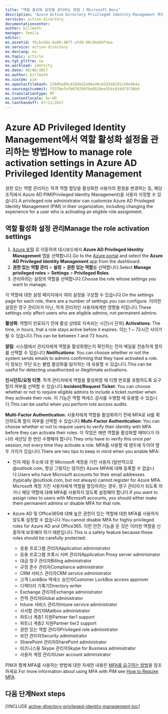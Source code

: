 ```yaml
---
title: "역할 활성화 설정을 관리하는 방법 | Microsoft Docs"
description: "Azure Active Directory Privileged Identity Management 확장을 사용하여 권한 있는 ID에 대한 기본 설정을 변경하는 방법을 알아봅니다."
services: active-directory
documentationcenter: 
author: billmath
manager: femila
editor: 
ms.assetid: f6cbcb6a-8a89-4077-afd8-06c94a64f4aa
ms.service: active-directory
ms.devlang: na
ms.topic: article
ms.tgt_pltfrm: na
ms.workload: identity
ms.date: 06/06/2017
ms.author: billmath
ms.custom: pim
ms.openlocfilehash: 23605e89cd1846d2e06e48cb5d3e0191cb9e9b4a
ms.sourcegitcommit: f537befafb079256fba0529ee554c034d73f36b0
ms.translationtype: MT
ms.contentlocale: ko-KR
ms.lasthandoff: 07/11/2017
---
```

# <a name="how-to-manage-role-activation-settings-in-azure-ad-privileged-identity-management"></a><span data-ttu-id="0ae32-103">Azure AD Privileged Identity Management에서 역할 활성화 설정을 관리하는 방법</span><span class="sxs-lookup"><span data-stu-id="0ae32-103">How to manage role activation settings in Azure AD Privileged Identity Management</span></span>
<span data-ttu-id="0ae32-104">권한 있는 역할 관리자는 적격 역할 할당을 활성화한 사용자의 환경을 변경하는 등, 해당 조직에서 Azure AD PIM(Privileged Identity Management)을 사용자 지정할 수 있습니다.</span><span class="sxs-lookup"><span data-stu-id="0ae32-104">A privileged role administrator can customize Azure AD Privileged Identity Management (PIM) in their organization, including changing the experience for a user who is activating an eligible role assignment.</span></span>

## <a name="manage-the-role-activation-settings"></a><span data-ttu-id="0ae32-105">역할 활성화 설정 관리</span><span class="sxs-lookup"><span data-stu-id="0ae32-105">Manage the role activation settings</span></span>
1. <span data-ttu-id="0ae32-106">[Azure 포털](https://portal.azure.com) 로 이동하여 대시보드에서 **Azure AD Privileged Identity Management** 앱을 선택합니다.</span><span class="sxs-lookup"><span data-stu-id="0ae32-106">Go to the [Azure portal](https://portal.azure.com) and select the **Azure AD Privileged Identity Management** app from the dashboard.</span></span>
2. <span data-ttu-id="0ae32-107">**권한 있는 역할 관리** > **설정** > **권한 있는 역할**을 선택합니다.</span><span class="sxs-lookup"><span data-stu-id="0ae32-107">Select **Manage privileged roles** > **Settings** > **Privileged Roles**.</span></span>
3. <span data-ttu-id="0ae32-108">관리하려는 설정의 역할을 선택합니다.</span><span class="sxs-lookup"><span data-stu-id="0ae32-108">Choose the role whose settings you want to manage.</span></span>

<span data-ttu-id="0ae32-109">각 역할에 대한 설정 페이지에서 여러 설정을 구성할 수 있습니다.</span><span class="sxs-lookup"><span data-stu-id="0ae32-109">On the settings page for each role, there are a number of settings you can configure.</span></span> <span data-ttu-id="0ae32-110">이러한 설정은 영구 관리자가 아닌, 적격 관리자인 사용자에게만 영향을 미칩니다.</span><span class="sxs-lookup"><span data-stu-id="0ae32-110">These settings only affect users who are eligible admins, not permanent admins.</span></span>

<span data-ttu-id="0ae32-111">**활성화**: 역할이 만료되기 전에 활성 상태로 지속되는 시간(시 단위).</span><span class="sxs-lookup"><span data-stu-id="0ae32-111">**Activations**: The time, in hours, that a role stays active before it expires.</span></span> <span data-ttu-id="0ae32-112">이는 1 ~ 72시간 사이가 될 수 있습니다.</span><span class="sxs-lookup"><span data-stu-id="0ae32-112">This can be between 1 and 72 hours.</span></span>

<span data-ttu-id="0ae32-113">**알림**: 시스템에서 관리자에게 역할을 활성화했는지 확인하는 전자 메일을 전송하게 할지를 선택할 수 있습니다.</span><span class="sxs-lookup"><span data-stu-id="0ae32-113">**Notifications**: You can choose whether or not the system sends emails to admins confirming that they have activated a role.</span></span> <span data-ttu-id="0ae32-114">이 정보는 무단 또는 불법 활성화를 탐지하는 데 유용할 수 있습니다.</span><span class="sxs-lookup"><span data-stu-id="0ae32-114">This can be useful for detecting unauthorized or illegitimate activations.</span></span>

<span data-ttu-id="0ae32-115">**인시던트/요청 티켓**: 적격 관리자에게 역할을 활성화할 때 티켓 번호를 포함하도록 요구할지 여부를 선택할 수 있습니다.</span><span class="sxs-lookup"><span data-stu-id="0ae32-115">**Incident/Request Ticket**: You can choose whether or not to require eligible admins to include a ticket number when they activate their role.</span></span> <span data-ttu-id="0ae32-116">이 기능은 역할 액세스 감사를 수행할 때 유용할 수 있습니다.</span><span class="sxs-lookup"><span data-stu-id="0ae32-116">This can be useful when you perform role access audits.</span></span>

<span data-ttu-id="0ae32-117">**Multi-Factor Authentication**: 사용자에게 역할을 활성화하기 전에 MFA로 id를 확인하도록 할지 여부를 선택할 수 있습니다.</span><span class="sxs-lookup"><span data-stu-id="0ae32-117">**Multi-Factor Authentication**: You can choose whether or not to require users to verify their identity with MFA before they can activate their roles.</span></span> <span data-ttu-id="0ae32-118">이 작업은 매번 역할을 활성화할 때마다가 아니라 세션당 한 번만 수행해야 합니다.</span><span class="sxs-lookup"><span data-stu-id="0ae32-118">They only have to verify this once per session, not every time they activate a role.</span></span> <span data-ttu-id="0ae32-119">MFA를 사용할 때 염두에 두어야 할 두 가지가 있습니다.</span><span class="sxs-lookup"><span data-stu-id="0ae32-119">There are two tips to keep in mind when you enable MFA:</span></span>

* <span data-ttu-id="0ae32-120">전자 메일 주소에 대 한 Microsoft 계정을 가진 사용자 (일반적으로 @outlook.com, 항상 그렇지는 않지만) Azure MFA에 대해 등록할 수 없습니다.</span><span class="sxs-lookup"><span data-stu-id="0ae32-120">Users who have Microsoft accounts for their email addresses (typically @outlook.com, but not always) cannot register for Azure MFA.</span></span> <span data-ttu-id="0ae32-121">Microsoft 계정 가진 사용자에게 역할을 할당하려는 경우, 영구 관리자가 되도록 하거나 해당 역할에 대해 MFA를 사용하지 않도록 설정해야 합니다.</span><span class="sxs-lookup"><span data-stu-id="0ae32-121">If you want to assign roles to users with Microsoft accounts, you should either make them permanent admins or disable MFA for that role.</span></span>
* <span data-ttu-id="0ae32-122">Azure AD 및 Office365에 대해 높은 권한이 있는 역할에 대한 MFA를 사용하지 않도록 설정할 수 없습니다.</span><span class="sxs-lookup"><span data-stu-id="0ae32-122">You cannot disable MFA for highly privileged roles for Azure AD and Office365.</span></span> <span data-ttu-id="0ae32-123">이런 안전 기능을 둔 것은 이러한 역할을 신중하게 보호해야 하기 때문입니다.</span><span class="sxs-lookup"><span data-stu-id="0ae32-123">This is a safety feature because these roles should be carefully protected:</span></span>  
  
  * <span data-ttu-id="0ae32-124">응용 프로그램 관리자</span><span class="sxs-lookup"><span data-stu-id="0ae32-124">Application administrator</span></span>
  * <span data-ttu-id="0ae32-125">응용 프로그램 프록시 서버 관리자</span><span class="sxs-lookup"><span data-stu-id="0ae32-125">Application Proxy server administrator</span></span>
  * <span data-ttu-id="0ae32-126">대금 청구 관리자</span><span class="sxs-lookup"><span data-stu-id="0ae32-126">Billing administrator</span></span>  
  * <span data-ttu-id="0ae32-127">규정 준수 관리자</span><span class="sxs-lookup"><span data-stu-id="0ae32-127">Compliance administrator</span></span>  
  * <span data-ttu-id="0ae32-128">CRM 서비스 관리자</span><span class="sxs-lookup"><span data-stu-id="0ae32-128">CRM service administrator</span></span>
  * <span data-ttu-id="0ae32-129">고객 LockBox 액세스 승인자</span><span class="sxs-lookup"><span data-stu-id="0ae32-129">Customer LockBox access approver</span></span>
  * <span data-ttu-id="0ae32-130">디렉터리 기록기</span><span class="sxs-lookup"><span data-stu-id="0ae32-130">Directory writer</span></span>  
  * <span data-ttu-id="0ae32-131">Exchange 관리자</span><span class="sxs-lookup"><span data-stu-id="0ae32-131">Exchange administrator</span></span>  
  * <span data-ttu-id="0ae32-132">전역 관리자</span><span class="sxs-lookup"><span data-stu-id="0ae32-132">Global administrator</span></span>
  * <span data-ttu-id="0ae32-133">Intune 서비스 관리자</span><span class="sxs-lookup"><span data-stu-id="0ae32-133">Intune service administrator</span></span>
  * <span data-ttu-id="0ae32-134">사서함 관리자</span><span class="sxs-lookup"><span data-stu-id="0ae32-134">Mailbox administrator</span></span>  
  * <span data-ttu-id="0ae32-135">파트너 계층1 지원</span><span class="sxs-lookup"><span data-stu-id="0ae32-135">Partner tier1 support</span></span>  
  * <span data-ttu-id="0ae32-136">파트너 계층2 지원</span><span class="sxs-lookup"><span data-stu-id="0ae32-136">Partner tier2 support</span></span>  
  * <span data-ttu-id="0ae32-137">권한 있는 역할 관리자</span><span class="sxs-lookup"><span data-stu-id="0ae32-137">Privileged role administrator</span></span>   
  * <span data-ttu-id="0ae32-138">보안 관리자</span><span class="sxs-lookup"><span data-stu-id="0ae32-138">Security administrator</span></span>  
  * <span data-ttu-id="0ae32-139">SharePoint 관리자</span><span class="sxs-lookup"><span data-stu-id="0ae32-139">SharePoint administrator</span></span>  
  * <span data-ttu-id="0ae32-140">비즈니스용 Skype 관리자</span><span class="sxs-lookup"><span data-stu-id="0ae32-140">Skype for Business administrator</span></span>  
  * <span data-ttu-id="0ae32-141">사용자 계정 관리자</span><span class="sxs-lookup"><span data-stu-id="0ae32-141">User account administrator</span></span>  

<span data-ttu-id="0ae32-142">PIM과 함께 MFA를 사용하는 방법에 대한 자세한 내용은 [MFA를 요구하는 방법](active-directory-privileged-identity-management-how-to-require-mfa.md)을 참조하세요.</span><span class="sxs-lookup"><span data-stu-id="0ae32-142">For more information about using MFA with PIM see [How to Require MFA](active-directory-privileged-identity-management-how-to-require-mfa.md).</span></span>

<!--PLACEHOLDER: Need an explanation of what the temporary Global Administrator setting is for.-->

<!--Every topic should have next steps and links to the next logical set of content to keep the customer engaged-->
## <a name="next-steps"></a><span data-ttu-id="0ae32-143">다음 단계</span><span class="sxs-lookup"><span data-stu-id="0ae32-143">Next steps</span></span>
[!INCLUDE [active-directory-privileged-identity-management-toc](../../includes/active-directory-privileged-identity-management-toc.md)]

